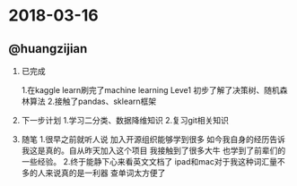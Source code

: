 # 2018-03-16

## @huangzijian

1.  已完成

    1.在kaggle learn刷完了machine learning Leve1 初步了解了决策树、随机森林算法
    2.接触了pandas、sklearn框架 

2.  下一步计划
    1.学习二分类、数据降维知识
    2.复习git相关知识
3.  随笔
    1.很早之前就听人说 加入开源组织能够学到很多 如今我自身的经历告诉我这是真的。自从昨天加入这个项目 我接触到了很多大牛 也学到了前辈们的一些经验。
    2.终于能静下心来看英文文档了 ipad和mac对于我这种词汇量不多的人来说真的是一利器 查单词太方便了 

